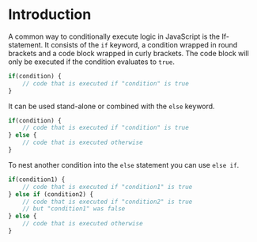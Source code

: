 # Introduction

A common way to conditionally execute logic in JavaScript is the If-statement. It consists of the `if` keyword, a condition wrapped in round brackets and a code block wrapped in curly brackets. The code block will only be executed if the condition evaluates to `true`.

```javascript
if(condition) {
    // code that is executed if "condition" is true
}
```

It can be used stand-alone or combined with the `else` keyword.

```javascript
if(condition) {
    // code that is executed if "condition" is true
} else {
    // code that is executed otherwise
}
```

To nest another condition into the `else` statement you can use `else if`.

```javascript
if(condition1) {
    // code that is executed if "condition1" is true
} else if (condition2) {
    // code that is executed if "condition2" is true
    // but "condition1" was false
} else {
    // code that is executed otherwise
}
```
